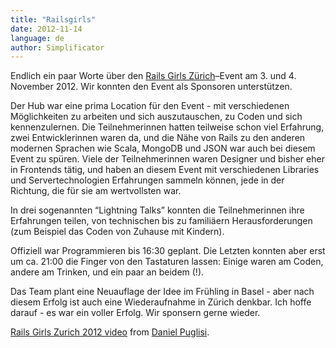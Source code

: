 ```yaml
---
title: "Railsgirls"
date: 2012-11-14
language: de
author: Simplificator
---
```


Endlich ein paar Worte über den [Rails Girls Zürich](http://railsgirls.ch)–Event am 3. und 4. November 2012. Wir konnten den Event als Sponsoren unterstützen. 

Der Hub war eine prima Location für den Event - mit verschiedenen Möglichkeiten zu arbeiten und sich auszutauschen, zu Coden und sich kennenzulernen. Die Teilnehmerinnen hatten teilweise schon viel Erfahrung, zwei Entwicklerinnen waren da, und die Nähe von Rails zu den anderen modernen Sprachen wie Scala, MongoDB und JSON war auch bei diesem Event zu spüren. Viele der Teilnehmerinnen waren Designer und bisher eher in Frontends tätig, und haben an diesem Event mit verschiedenen Libraries und Servertechnologien Erfahrungen sammeln können, jede in der Richtung, die für sie am wertvollsten war.

In drei sogenannten “Lightning Talks” konnten die Teilnehmerinnen ihre Erfahrungen teilen, von technischen bis zu familiäern Herausforderungen (zum Beispiel das Coden von Zuhause mit Kindern).

Offiziell war Programmieren bis 16:30 geplant. Die Letzten konnten aber erst um ca. 21:00 die Finger von den Tastaturen lassen: Einige waren am Coden, andere am Trinken, und ein paar an beidem (!).

Das Team plant eine Neuauflage der Idee im Frühling in Basel - aber nach diesem Erfolg ist auch eine Wiederaufnahme in Zürich denkbar. Ich hoffe darauf - es war ein voller Erfolg. Wir sponsern gerne wieder.

[Rails Girls Zurich 2012 video](http://vimeo.com/53032561) from [Daniel Puglisi](http://vimeo.com/danielpuglisi).
